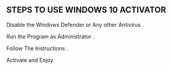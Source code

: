 ## STEPS TO USE WINDOWS 10 ACTIVATOR 

Disable the Windows Defender or Any other Antivirus .

Run the Program as Administrator .

Follow The Instructions .

Activate and Enjoy
